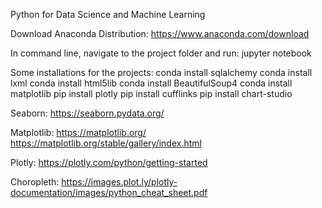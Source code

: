 Python for Data Science and Machine Learning

Download Anaconda Distribution: https://www.anaconda.com/download

In command line, navigate to the project folder and run: jupyter notebook

Some installations for the projects:
conda install sqlalchemy
conda install lxml
conda install html5lib
conda install BeautifulSoup4
conda install matplotlib
pip install plotly
pip install cufflinks
pip install chart-studio

Seaborn: https://seaborn.pydata.org/

Matplotlib:
https://matplotlib.org/
https://matplotlib.org/stable/gallery/index.html

Plotly:
https://plotly.com/python/getting-started

Choropleth:
https://images.plot.ly/plotly-documentation/images/python_cheat_sheet.pdf



